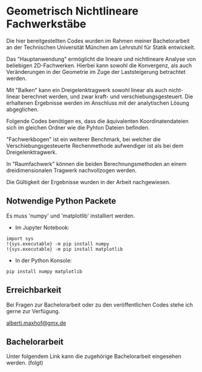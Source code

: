 # Geometrisch Nichtlineare Fachwerkstäbe

Die hier bereitgestellten Codes wurden im Rahmen meiner Bachelorarbeit an der Technischen Universität München am Lehrstuhl für Statik entwickelt.

Das "Hauptanwendung" ermöglicht die lineare und nichtlineare Analyse von beliebigen 2D-Fachwerken. Hierbei kann sowohl die Konvergenz, als auch Veränderungen in der Geometrie im Zuge der Laststeigerung betrachtet werden.

Mit "Balken" kann ein Dreigelenktragwerk sowohl linear als auch nicht-linear berechnet werden, und zwar kraft- und verschiebungsgesteuert. Die erhaltenen Ergebnisse werden im Anschluss mit der analytischen Lösung abgeglichen.

Folgende Codes benötigen es, dass die äquivalenten Koordinatendateien sich im gleichen Ordner wie die Pyhton Dateien befinden. 

"Fachwerkbogen" ist ein weiterer Benchmark, bei welcher die Verschiebungsgesteuerte Rechenmethode aufwendiger ist als bei dem Dreigelenktragwerk.

In "Raumfachwerk" können die beiden Berechnungsmethoden an einem dreidimensionalen Tragwerk nachvollzogen werden.

Die Gültigkeit der Ergebnisse wurden in der Arbeit nachgewiesen.

## Notwendige Python Packete

Es muss 'numpy' und 'matplotlib' installiert werden.

- Im Jupyter Notebook:
```
import sys
!{sys.executable} -m pip install numpy
!{sys.executable} -m pip install matplotlib
```

- In der Python Konsole:
```
pip install numpy matplotlib
```

## Erreichbarkeit
Bei Fragen zur Bachelorarbeit oder zu den veröffentlichen Codes stehe ich gerne zur Verfügung.

alberti.maxhof@gmx.de


## Bachelorarbeit
Unter folgendem Link kann die zugehörige Bachelorarbeit eingesehen werden.
(folgt)
